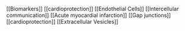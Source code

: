 [[Biomarkers]]
[[cardioprotection]]
[[Endothelial Cells]]
[[Intercellular communication]]
[[Acute myocardial infarction]]
[[Gap junctions]]
[[cardioprotection]]
[[Extracellular Vesicles]]

